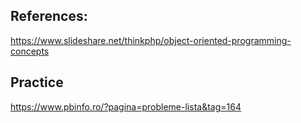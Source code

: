 ## References:

https://www.slideshare.net/thinkphp/object-oriented-programming-concepts

## Practice

https://www.pbinfo.ro/?pagina=probleme-lista&tag=164

